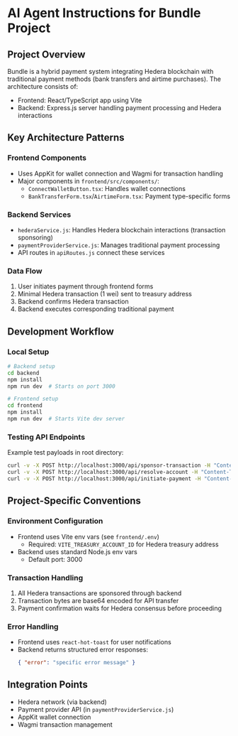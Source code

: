 # AI Agent Instructions for Bundle Project

## Project Overview
Bundle is a hybrid payment system integrating Hedera blockchain with traditional payment methods (bank transfers and airtime purchases). The architecture consists of:

- Frontend: React/TypeScript app using Vite
- Backend: Express.js server handling payment processing and Hedera interactions

## Key Architecture Patterns

### Frontend Components
- Uses AppKit for wallet connection and Wagmi for transaction handling
- Major components in `frontend/src/components/`:
  - `ConnectWalletButton.tsx`: Handles wallet connections
  - `BankTransferForm.tsx`/`AirtimeForm.tsx`: Payment type-specific forms

### Backend Services
- `hederaService.js`: Handles Hedera blockchain interactions (transaction sponsoring)
- `paymentProviderService.js`: Manages traditional payment processing
- API routes in `apiRoutes.js` connect these services

### Data Flow
1. User initiates payment through frontend forms
2. Minimal Hedera transaction (1 wei) sent to treasury address
3. Backend confirms Hedera transaction
4. Backend executes corresponding traditional payment

## Development Workflow

### Local Setup
```bash
# Backend setup
cd backend
npm install
npm run dev  # Starts on port 3000

# Frontend setup
cd frontend
npm install
npm run dev  # Starts Vite dev server
```

### Testing API Endpoints
Example test payloads in root directory:
```bash
curl -v -X POST http://localhost:3000/api/sponsor-transaction -H "Content-Type: application/json" -d @transaction.json
curl -v -X POST http://localhost:3000/api/resolve-account -H "Content-Type: application/json" -d @account.json
curl -v -X POST http://localhost:3000/api/initiate-payment -H "Content-Type: application/json" -d @payment.json
```

## Project-Specific Conventions

### Environment Configuration
- Frontend uses Vite env vars (see `frontend/.env`)
  - Required: `VITE_TREASURY_ACCOUNT_ID` for Hedera treasury address
- Backend uses standard Node.js env vars
  - Default port: 3000

### Transaction Handling
1. All Hedera transactions are sponsored through backend
2. Transaction bytes are base64 encoded for API transfer
3. Payment confirmation waits for Hedera consensus before proceeding

### Error Handling
- Frontend uses `react-hot-toast` for user notifications
- Backend returns structured error responses:
  ```json
  { "error": "specific error message" }
  ```

## Integration Points
- Hedera network (via backend)
- Payment provider API (in `paymentProviderService.js`)
- AppKit wallet connection
- Wagmi transaction management